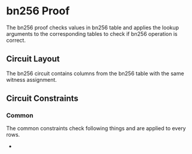 # bn256 Proof

The bn256 proof checks values in bn256 table and applies the lookup arguments to the corresponding tables to check if bn256 operation is correct.

## Circuit Layout

The bn256 circuit contains columns from the bn256 table with the same witness assignment.

## Circuit Constraints

### Common

The common constraints check following things and are applied to every rows.

- 
